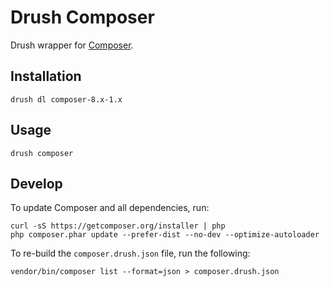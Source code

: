 # Drush Composer

Drush wrapper for [Composer](http://getcomposer.org).


## Installation

    drush dl composer-8.x-1.x


## Usage

    drush composer


## Develop

To update Composer and all dependencies, run:

    curl -sS https://getcomposer.org/installer | php
    php composer.phar update --prefer-dist --no-dev --optimize-autoloader


To re-build the `composer.drush.json` file, run the following:

    vendor/bin/composer list --format=json > composer.drush.json

